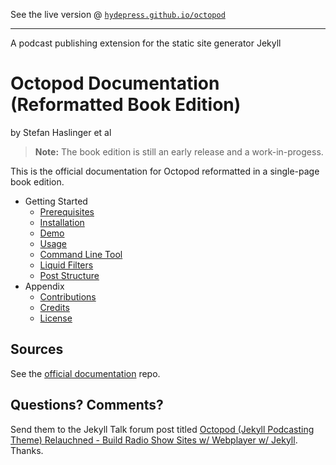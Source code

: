 See the live version @ [`hydepress.github.io/octopod`](http://hydepress.github.io/octopod) 

---

A podcast publishing extension for the static site generator Jekyll

# Octopod Documentation (Reformatted Book Edition)

by Stefan Haslinger et al


> **Note:** The book edition is still an early release and a work-in-progess.

This is the official documentation for Octopod reformatted in a single-page book edition.

- Getting Started
  - [Prerequisites](prerequisites.md)
  - [Installation](installation.md)
  - [Demo](demo.md)
  - [Usage](usage.md)
  - [Command Line Tool](command_line.md)
  - [Liquid Filters](liquid_filters.md)
  - [Post Structure](post_structure.md)
- Appendix
  - [Contributions](contributions.md)
  - [Credits](credits.md)
  - [License](license.md)


## Sources

See the [official documentation](https://github.com/jekyll-octopod/jekyll-octopod.github.io.source) repo.


## Questions? Comments?

Send them to the Jekyll Talk forum post titled
[Octopod (Jekyll Podcasting Theme) Relauchned - Build Radio Show Sites w/ Webplayer w/ Jekyll](https://talk.jekyllrb.com/t/octopod-jekyll-podcasting-theme-relauchned-build-radio-show-sites-w-webplayer-w-jekyll/2298).
Thanks.
